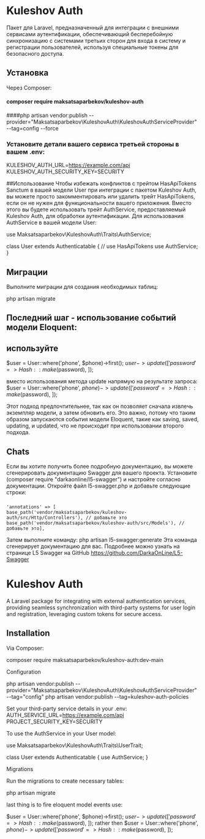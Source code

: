 
# Kuleshov Auth

Пакет для Laravel, предназначенный для интеграции с внешними сервисами аутентификации, обеспечивающий бесперебойную синхронизацию с системами третьих сторон для входа в систему и регистрации пользователей, используя специальные токены для безопасного доступа.

## Установка

Через Composer:

####  composer require maksatsaparbekov/kuleshov-auth

####php artisan vendor:publish --provider="Maksatsaparbekov\KuleshovAuth\KuleshovAuthServiceProvider" --tag=config --force

### Установите детали вашего сервиса третьей стороны в вашем .env:
KULESHOV_AUTH_URL=https://example.com/api
KULESHOV_AUTH_SECURITY_KEY=SECURITY

##Использование
Чтобы избежать конфликтов с трейтом HasApiTokens Sanctum в вашей модели User при интеграции с пакетом Kuleshov Auth, вы можете просто закомментировать или удалить трейт HasApiTokens, если он не нужен для функциональности вашего приложения. Вместо этого вы будете использовать трейт AuthService, предоставляемый Kuleshov Auth, для обработки аутентификации. 
Для использования AuthService в вашей модели User:

use Maksatsaparbekov\KuleshovAuth\Traits\AuthService;

class User extends Authenticatable
{
//       use HasApiTokens
    use AuthService;
}


## Миграции

Выполните миграции для создания необходимых таблиц:

php artisan migrate

## Последний шаг - использование событий модели Eloquent:
## используйте

$user = User::where('phone', $phone)->first();
$user->update([
'password' => Hash::make($password),
]);

вместо использования метода update напрямую на результате запроса:
$user = User::where('phone', $phone)->update([
'password' => Hash::make($password),
]);

Этот подход предпочтительнее, так как он позволяет сначала извлечь экземпляр модели, а затем обновить его. Это важно, потому что таким образом запускаются события модели Eloquent, такие как saving, saved, updating, и updated, что не происходит при использовании второго подхода.

## Chats
Если вы хотите получить более подробную документацию, вы можете сгенерировать документацию Swagger для вашего проекта. Установите (composer require "darkaonline/l5-swagger") и настройте согласно документации. Откройте файл l5-swagger.php и добавьте следующие строки:

###
    'annotations' => [
    base_path('vendor/maksatsaparbekov/kuleshov-auth/src/Http/Controllers'), // добавьте это
    base_path('vendor/maksatsaparbekov/kuleshov-auth/src/Models'), // добавьте это],

Затем выполните команду:
php artisan l5-swagger:generate
Эта команда сгенерирует документацию для вас.
Подробнее можно узнать на странице L5 Swagger на GitHub https://github.com/DarkaOnLine/L5-Swagger







# Kuleshov Auth



A Laravel package for integrating with external authentication services, providing seamless synchronization with third-party systems for user login and registration, leveraging custom tokens for secure access.

## Installation

Via Composer:

composer require maksatsaparbekov/kuleshov-auth:dev-main


Configuration

php artisan vendor:publish --provider="Maksatsaparbekov\KuleshovAuth\KuleshovAuthServiceProvider" --tag="config"
php artisan vendor:publish --tag=kuleshov-auth-policies

Set your third-party service details in your .env:
AUTH_SERVICE_URL=https://example.com/api
PROJECT_SECURITY_KEY=SECURITY

To use the AuthService in your User model:

use Maksatsaparbekov\KuleshovAuth\Traits\UserTrait;

class User extends Authenticatable
{
    use AuthService;
}


Migrations

Run the migrations to create necessary tables:

php artisan migrate

last thing is to fire eloquent model events use:

$user = User::where('phone', $phone)->first();
$user->update([
'password' => Hash::make($password),
]);
rather then $user = User::where('phone', $phone)->update([
'password' => Hash::make($password),
]);



